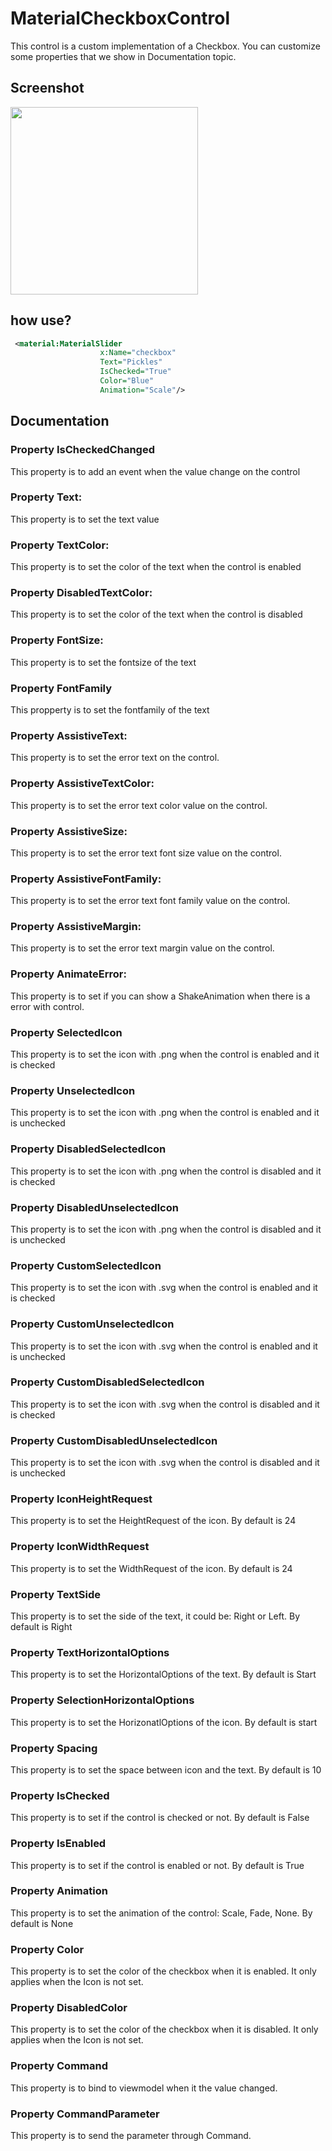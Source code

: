 # MaterialCheckboxControl
This control is a custom implementation of a Checkbox. You can customize some properties that we show in Documentation topic. 

## Screenshot
<img src="https://github.com/HorusSoftwareUY/MaterialDesignControlsPlugin/blob/master/screenshots/checkbox.jpg" width="300">

## how use?
```XML
 <material:MaterialSlider 
                    x:Name="checkbox" 
                    Text="Pickles"
                    IsChecked="True" 
                    Color="Blue"
                    Animation="Scale"/>
```

## Documentation

### Property IsCheckedChanged
This property is to add an event when the value change on the control

### Property Text:
This property is to set the text value

### Property TextColor:
This property is to set the color of the text when the control is enabled

### Property DisabledTextColor:
This property is to set the color of the text when the control is disabled

### Property FontSize:
This property is to set the fontsize of the text

### Property FontFamily
This propperty is to set the fontfamily of the text

### Property AssistiveText:
This property is to set the error text on the control. 

### Property AssistiveTextColor:
This property is to set the error text color value on the control.

### Property AssistiveSize:
This property is to set the error text font size value on the control. 

### Property AssistiveFontFamily:
This property is to set the error text font family value on the control.

### Property AssistiveMargin:
This property is to set the error text margin value on the control.

### Property AnimateError:
This property is to set if you can show a ShakeAnimation when there is a error with control.

### Property SelectedIcon
This property is to set the icon with .png when the control is enabled and it is checked

### Property UnselectedIcon
This property is to set the icon with .png when the control is enabled and it is unchecked

### Property DisabledSelectedIcon
This property is to set the icon with .png when the control is disabled and it is checked

### Property DisabledUnselectedIcon
This property is to set the icon with .png when the control is disabled and it is unchecked

### Property CustomSelectedIcon
This property is to set the icon with .svg when the control is enabled and it is checked

### Property CustomUnselectedIcon
This property is to set the icon with .svg when the control is enabled and it is unchecked

### Property CustomDisabledSelectedIcon
This property is to set the icon with .svg when the control is disabled and it is checked

### Property CustomDisabledUnselectedIcon
This property is to set the icon with .svg when the control is disabled and it is unchecked

### Property IconHeightRequest
This property is to set the HeightRequest of the icon. By default is 24

### Property IconWidthRequest
This property is to set the WidthRequest of the icon. By default is 24

### Property TextSide
This property is to set the side of the text, it could be: Right or Left. By default is Right

### Property TextHorizontalOptions
This property is to set the HorizontalOptions of the text. By default is Start

### Property SelectionHorizontalOptions
This property is to set the HorizonatlOptions of the icon. By default is start

### Property Spacing
This property is to set the space between icon and the text. By default is 10

### Property IsChecked
This property is to set if the control is checked or not. By default is False

### Property IsEnabled
This property is to set if the control is enabled or not. By default is True

### Property Animation
This property is to set the animation of the control: Scale, Fade, None. By default is None

### Property Color
This property is to set the color of the checkbox when it is enabled. It only applies when the Icon is not set.

### Property DisabledColor
This property is to set the color of the checkbox when it is disabled. It only applies when the Icon is not set.

### Property Command
This property is to bind to viewmodel when it the value changed.

### Property CommandParameter
This property is to send the parameter through Command.










